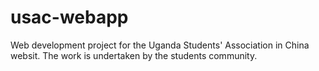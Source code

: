 # usac-webapp
Web development project for the Uganda Students' Association in China websit. The work is undertaken by the students community.
